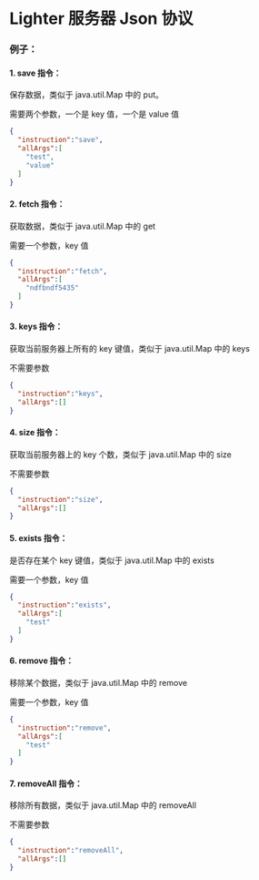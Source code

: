 # Lighter 服务器 Json 协议

### 例子：
#### 1. save 指令：
保存数据，类似于 java.util.Map 中的 put。

需要两个参数，一个是 key 值，一个是 value 值
```json
{
  "instruction":"save",
  "allArgs":[
    "test", 
    "value"
  ]
}
```

#### 2. fetch 指令：
获取数据，类似于 java.util.Map 中的 get

需要一个参数，key 值
```json
{
  "instruction":"fetch",
  "allArgs":[
    "ndfbndf5435"
  ]
}
```

#### 3. keys 指令：
获取当前服务器上所有的 key 键值，类似于 java.util.Map 中的 keys

不需要参数
```json
{
  "instruction":"keys",
  "allArgs":[]
}
```

#### 4. size 指令：
获取当前服务器上的 key 个数，类似于 java.util.Map 中的 size

不需要参数
```json
{
  "instruction":"size",
  "allArgs":[]
}
```

#### 5. exists 指令：
是否存在某个 key 键值，类似于 java.util.Map 中的 exists

需要一个参数，key 值
```json
{
  "instruction":"exists",
  "allArgs":[
    "test"
  ]
}
```

#### 6. remove 指令：
移除某个数据，类似于 java.util.Map 中的 remove

需要一个参数，key 值
```json
{
  "instruction":"remove",
  "allArgs":[
    "test"
  ]
}
```

#### 7. removeAll 指令：
移除所有数据，类似于 java.util.Map 中的 removeAll

不需要参数
```json
{
  "instruction":"removeAll",
  "allArgs":[]
}
```
